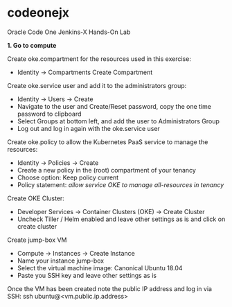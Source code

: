 # codeonejx
Oracle Code One Jenkins-X Hands-On Lab

<b>1. Go to compute</b>

Create oke.compartment for the resources used in this exercise:
 * Identity -> Compartments Create Compartment

Create oke.service user and add it to the administrators group:
 * Identity -> Users -> Create
 * Navigate to the user and Create/Reset password, copy the one time password to clipboard
 * Select Groups at bottom left, and add the user to Administrators Group
 * Log out and log in again with the oke.service user

Create oke.policy to allow the Kubernetes PaaS service to manage the resources:
 * Identity -> Policies -> Create
 * Create a new policy in the (root) compartment of your tenancy
 * Choose option: Keep policy current
 * Policy statement: *allow service OKE to manage all-resources in tenancy*

Create OKE Cluster:
 * Developer Services -> Container Clusters (OKE) -> Create Cluster
 * Uncheck Tiller / Helm enabled and leave other settings as is and click on create cluster
 
Create jump-box VM
 * Compute -> Instances -> Create Instance
 * Name your instance jump-box
 * Select the virtual machine image: Canonical Ubuntu 18.04
 * Paste you SSH key and leave other settings as is

Once the VM has been created note the public IP address and log in via SSH: ssh ubuntu@<vm.public.ip.address>


